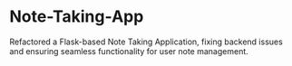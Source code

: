 # Note-Taking-App
Refactored a Flask-based Note Taking Application, fixing backend issues and ensuring seamless functionality for user note management.
